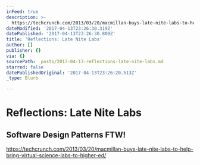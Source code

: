 ```yaml
---
inFeed: true
description: >-
  https://techcrunch.com/2013/03/20/macmillan-buys-late-nite-labs-to-help-bring-virtual-science-labs-to-higher-ed/
dateModified: '2017-04-13T23:26:30.319Z'
datePublished: '2017-04-13T23:26:30.809Z'
title: 'Reflections: Late Nite Labs'
author: []
publisher: {}
via: {}
sourcePath: _posts/2017-04-13-reflections-late-nite-labs.md
starred: false
datePublishedOriginal: '2017-04-13T23:26:20.513Z'
_type: Blurb

---
```

# Reflections: Late Nite Labs

## Software Design Patterns FTW!

https://techcrunch.com/2013/03/20/macmillan-buys-late-nite-labs-to-help-bring-virtual-science-labs-to-higher-ed/